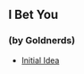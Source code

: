 ## I Bet You
### (by Goldnerds)

- [Initial Idea](https://docs.google.com/a/inakanetworks.com/document/d/1IXu58dgyXDIluB5O5zzUJd2EqoxMiPMGuNigdZ9YLys/edit#bookmark=id.l5c5ravs4exv)
